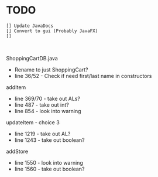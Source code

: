# TODO

	[] Update JavaDocs
	[] Convert to gui (Probably JavaFX)
	[]
<br>

ShoppingCartDB.java
* Rename to just ShoppingCart?
* line 36/52  -  Check if need first/last name in constructors


addItem
* line 369/70  -  take out ALs?
* line 487  -  take out int?
* line 854  -  look into warning


updateItem - choice 3
* line 1219  -  take out AL?
* line 1243  -  take out boolean?


addStore
* line 1550  -  look into warning
* line 1560  -  take out boolean?
